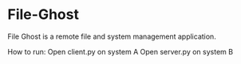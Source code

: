 # File-Ghost

File Ghost is a remote file and system management application.

How to run:
Open client.py on system A
Open server.py on system B

